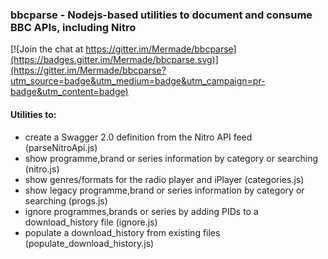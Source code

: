 ### bbcparse - Nodejs-based utilities to document and consume BBC APIs, including Nitro

[![Join the chat at https://gitter.im/Mermade/bbcparse](https://badges.gitter.im/Mermade/bbcparse.svg)](https://gitter.im/Mermade/bbcparse?utm_source=badge&utm_medium=badge&utm_campaign=pr-badge&utm_content=badge)

#### Utilities to:
* create a Swagger 2.0 definition from the Nitro API feed (parseNitroApi.js)
* show programme,brand or series information by category or searching (nitro.js)
* show genres/formats for the radio player and iPlayer (categories.js)
* show legacy programme,brand or series information by category or searching (progs.js)
* ignore programmes,brands or series by adding PIDs to a download_history file (ignore.js)
* populate a download_history from existing files (populate_download_history.js)
